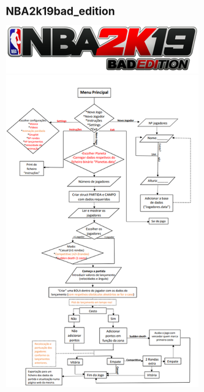 # NBA2k19bad_edition

![alt text](https://github.com/LeanderReascos/NBA2k19bad_edition/blob/master/libs/Web/NBA_2K19_Logo.png)
![alt text](https://github.com/LeanderReascos/NBA2k19bad_edition/blob/master/Extra/fluxo.PNG)
